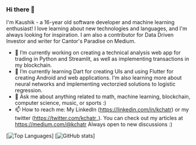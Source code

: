 ### Hi there 👋

<!--
**kchatr/kchatr** is a ✨ _special_ ✨ repository because its `README.md` (this file) appears on your GitHub profile.

Here are some ideas to get you started:

- 🔭 I’m currently working on ...
- 🌱 I’m currently learning ...
- 👯 I’m looking to collaborate on ...
- 🤔 I’m looking for help with ...
- 💬 Ask me about ...
- 📫 How to reach me: ...
- 😄 Pronouns: ...
- ⚡ Fun fact: ...
-->
I'm Kaushik - a 16-year old software developer and machine learning enthusiast! I love learning about new technologies and languages, and I'm always looking for inspiration. I am also a contributor for Data Driven Investor and writer for Cantor's Paradise on Medium.
- 🔭 I’m currently working on creating a technical analysis web app for trading in Python and Streamlit, as well as implementing transactions in my blockchain. 
- 🌱 I’m currently learning Dart for creating UIs and using Flutter for creating Android and web applications. I'm also learning more about neural networks and implementing vectorzied solutions to logistic regression.
- 💬 Ask me about anything related to math, machine learning, blockchain, computer science, music, or sports :)
- 📫 How to reach me: My LinkedIn (https://linkedin.com/in/kchatr) or my twitter (https://twitter.com/kchatr_). You can check out my articles at https://medium.com/@kchatr Always open to new discussions :)

[![Top Languages](https://github-readme-stats.vercel.app/api/top-langs/?username=kchatr)]
[![GitHub stats](https://github-readme-stats.vercel.app/api?username=kchatr&show_icons=true&theme=tokyonight)]
